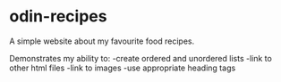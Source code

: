 # odin-recipes
A simple website about my favourite food recipes.

Demonstrates my ability to:
-create ordered and unordered lists
-link to other html files
-link to images
-use appropriate heading tags
